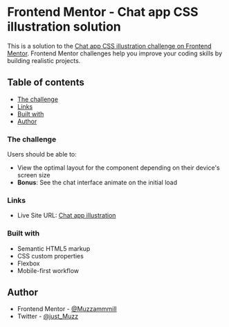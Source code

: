 # Frontend Mentor - Chat app CSS illustration solution

This is a solution to the [Chat app CSS illustration challenge on Frontend Mentor](https://www.frontendmentor.io/challenges/chat-app-css-illustration-O5auMkFqY). Frontend Mentor challenges help you improve your coding skills by building realistic projects. 

## Table of contents

  - [The challenge](#the-challenge)
  - [Links](#links)
  - [Built with](#built-with)
  - [Author](#author)

### The challenge

Users should be able to:

- View the optimal layout for the component depending on their device's screen size
- **Bonus**: See the chat interface animate on the initial load

### Links
- Live Site URL: [Chat app illustration](https://just-muzz.github.io/chat-app-illustration-FEM/)

### Built with
- Semantic HTML5 markup
- CSS custom properties
- Flexbox
- Mobile-first workflow

## Author

- Frontend Mentor - [@Muzzammmill](https://www.frontendmentor.io/profile/Muzzammmill)
- Twitter - [@just_Muzz](https://www.twitter.com/just_Muzz)
